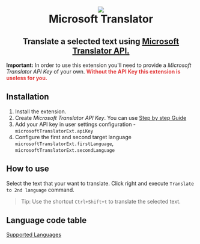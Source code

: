 <h1 align="center">
  <br>
  <img src="https://raw.githubusercontent.com/digital-natives/microsoft-translator-vscode-ext/master/assets/icons/icon.ico">
  <br>
  Microsoft Translator
</h1>
<h2 align="center">Translate a selected text using <a href="https://azure.microsoft.com/en-us/services/cognitive-services/translator-text-api/">Microsoft Translator API.</a>
</h2>
<p>
<strong>Important:</strong> In order to use this 
extension you'll need to provide a <em>Microsoft Translator API Key</em> of your own. <b style="color:rgb(226, 58, 58)">Without the API Key this extension is useless for you.</b>
</p>

## Installation
1. Install the extension.
2. Create *Microsoft Translator API Key*. You can use [Step by step Guide](https://docs.microsoft.com/en-us/azure/cognitive-services/translator/translator-text-how-to-signup)
3. Add your API key in user settings configuration - `microsoftTranslatorExt.apiKey`
4. Configure the first and second target language `microsoftTranslatorExt.firstLanguage`, `microsoftTranslatorExt.secondLanguage`

## How to use
Select the text that your want to translate. Click right and execute `Translate to 2nd language` command.
> Tip: Use the shortcut `Ctrl+Shift+t` to translate the selected text.

## Language code table
[Supported Languages](https://docs.microsoft.com/de-de/azure/cognitive-services/translator/languages)
